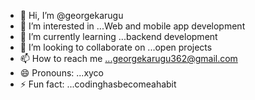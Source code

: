 - 👋 Hi, I’m @georgekarugu
- 👀 I’m interested in ...Web and mobile app development
- 🌱 I’m currently learning ...backend development
- 💞️ I’m looking to collaborate on ...open projects
- 📫 How to reach me ...georgekarugu362@gmail.com
- 😄 Pronouns: ...xyco
- ⚡ Fun fact: ...codinghasbecomeahabit

<!---
georgekarugu/georgekarugu is a ✨ special ✨ repository because its `README.md` (this file) appears on your GitHub profile.
You can click the Preview link to take a look at your changes.
--->
